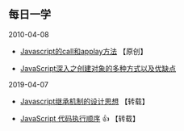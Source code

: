 ## 每日一学

2010-04-08
- [Javascript的call和applay方法](https://github.com/MrGaoGang/lucky_docs/blob/master/article/Javascript%E7%9A%84call%E5%92%8Capplay%E6%96%B9%E6%B3%95.md) 【原创】

- [JavaScript深入之创建对象的多种方式以及优缺点](https://github.com/mqyqingfeng/Blog/blob/master/articles/%E6%B7%B1%E5%85%A5%E7%B3%BB%E5%88%97%E6%96%87%E7%AB%A0/JavaScript%E6%B7%B1%E5%85%A5%E4%B9%8B%E5%88%9B%E5%BB%BA%E5%AF%B9%E8%B1%A1%E7%9A%84%E5%A4%9A%E7%A7%8D%E6%96%B9%E5%BC%8F%E4%BB%A5%E5%8F%8A%E4%BC%98%E7%BC%BA%E7%82%B9.md)

2019-04-07
- [Javascript继承机制的设计思想](http://www.ruanyifeng.com/blog/2011/06/designing_ideas_of_inheritance_mechanism_in_javascript.html) 【转载】

- [JavaScript 代码执行顺序](https://www.cnblogs.com/wuyepeng/p/10147885.html) :+1: 【转载】
